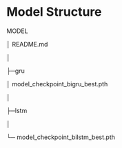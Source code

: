 # Model Structure

MODEL

│  README.md

│

├─gru

│      model_checkpoint_bigru_best.pth

│

├─lstm

│

└─     model_checkpoint_bilstm_best.pth
